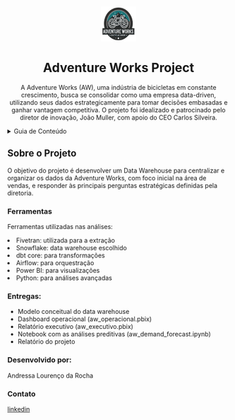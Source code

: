 <!-- PROJECT LOGO -->
<br />
<div align="center">
  <a href="https://github.com/DarthLilac/adventureworks">
    <img src="adventureworks.png" alt="Logo" width="80" height="80">
  </a>

  <h1 align="center">Adventure Works Project</h1>

  <p align="center">
    A Adventure Works (AW), uma indústria de bicicletas em constante crescimento, busca se consolidar como uma empresa data-driven, utilizando seus dados estrategicamente para tomar decisões embasadas e ganhar vantagem competitiva. O projeto foi idealizado e patrocinado pelo diretor de inovação, João Muller, com apoio do CEO Carlos Silveira. 
</div>
<!-- TABLE OF CONTENTS -->
<details>
  <summary>Guia de Conteúdo</summary>
  <ol>
    <li>
      <a href="#sobre-o-projeto">Sobre o Projeto</a>
      <ul>
        <li><a href="#ferramentas">Ferramentas Utilizadas</a></li>
        <li><a href="#entregas">Entregas</a></li>
      </ul>
    </li>
    <li>
      <a href="#desenvolvido-por">Desenvolvido por</a>
      <ul>
        <li><a href="#contato">Contato</a></li>
      </ul>
  </ol>
</details>

<!-- ABOUT THE PROJECT -->
## Sobre o Projeto

<p>
O objetivo do projeto é desenvolver um Data Warehouse para centralizar e organizar os dados da Adventure Works, com foco inicial na área de vendas, e responder às principais perguntas estratégicas definidas pela diretoria. 
  </p>

### Ferramentas

Ferramentas utilizadas nas análises:

<li>
      <a>Fivetran: utilizada para a extração</a>

  <li>
      <a>Snowflake: data warehouse escolhido</a>
</li>
  <li>
      <a>dbt core: para transformações</a>
</li>
  <li>
      <a>Airflow: para orquestração</a>
</li>
  <li>
      <a>Power BI: para visualizações</a>
</li>
  <li>
      <a>Python: para análises avançadas</a>
</li>


### Entregas:

* Modelo conceitual do data warehouse
* Dashboard operacional (aw_operacional.pbix)
* Relatório executivo (aw_executivo.pbix)
* Notebook com as análises preditivas (aw_demand_forecast.ipynb)
* Relatório do projeto

### Desenvolvido por:

Andressa Lourenço da Rocha

### Contato
[linkedin](https://www.linkedin.com/in/andressa-lourenco-da-rocha/)
